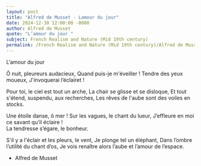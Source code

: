 ```yaml
---
layout: post
title: "Alfred de Musset - Lamour du jour"
date: 2024-12-30 12:00:00 -0000
author: Alfred de Musset
quote: "L’amour du jour "
subject: French Realism and Nature (Mid 19th century)
permalink: /French Realism and Nature (Mid 19th century)/Alfred de Musset/Alfred de Musset - Lamour du jour
---
```


L’amour du jour 

Ô nuit, pleureurs audacieux,
Quand puis-je m'éveiller !
Tendre des yeux moueux,
J'invoquerai l’éclairet ! 

Pour toi, le ciel est tout un arche,
La chair se glisse et se disloque,
Et tout s'étend, suspendu, aux recherches,
Les rêves de l'aube sont des voiles en stocks.

Une étoile danse, ô mer !
Sur les vagues, le chant du lueur,
J’effleure en moi ce savant qu’il éclaire !  
La tendresse s’égare, le bonheur. 

S'il y a l'éclair et les pleurs, le vent,
Je plonge tel un éléphant,
Dans l’ombre l’utilité du chant d’os,
Je vois renaître alors l’aube et l’amour de l’espace.

- Alfred de Musset
